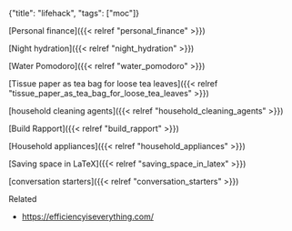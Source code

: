 {"title": "lifehack", "tags": ["moc"]}

[Personal finance]({{< relref "personal_finance" >}})

[Night hydration]({{< relref "night_hydration" >}})

[Water Pomodoro]({{< relref "water_pomodoro" >}})

[Tissue paper as tea bag for loose tea leaves]({{< relref "tissue_paper_as_tea_bag_for_loose_tea_leaves" >}})

[household cleaning agents]({{< relref "household_cleaning_agents" >}})

[Build Rapport]({{< relref "build_rapport" >}})

[Household appliances]({{< relref "household_appliances" >}})

[Saving space in LaTeX]({{< relref "saving_space_in_latex" >}})

[conversation starters]({{< relref "conversation_starters" >}})

Related
* https://efficiencyiseverything.com/

